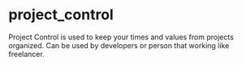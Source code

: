 # project_control
Project Control is used to keep your times and values from projects organized. Can be used by developers or person that working like freelancer.
